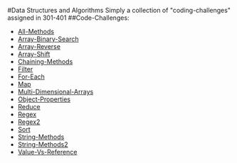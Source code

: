 #Data Structures and Algorithms
Simply a collection of "coding-challenges" assigned in 301-401
##Code-Challenges:
* [All-Methods](https://github.com/Clownvin/data-structures-and-algorithms/tree/master/code-challenges/all-methods)
* [Array-Binary-Search](https://github.com/Clownvin/data-structures-and-algorithms/tree/master/code-challenges/array-binary-search)
* [Array-Reverse](https://github.com/Clownvin/data-structures-and-algorithms/tree/master/code-challenges/array-reverse)
* [Array-Shift](https://github.com/Clownvin/data-structures-and-algorithms/tree/master/code-challenges/array-shift)
* [Chaining-Methods](https://github.com/Clownvin/data-structures-and-algorithms/tree/master/code-challenges/chaining-methods)
* [Filter](https://github.com/Clownvin/data-structures-and-algorithms/tree/master/code-challenges/filter)
* [For-Each](https://github.com/Clownvin/data-structures-and-algorithms/tree/master/code-challenges/for-each)
* [Map](https://github.com/Clownvin/data-structures-and-algorithms/tree/master/code-challenges/map)
* [Multi-Dimensional-Arrays](https://github.com/Clownvin/data-structures-and-algorithms/tree/master/code-challenges/multi-dim-arrays)
* [Object-Properties](https://github.com/Clownvin/data-structures-and-algorithms/tree/master/code-challenges/object-properties)
* [Reduce](https://github.com/Clownvin/data-structures-and-algorithms/tree/master/code-challenges/reduce)
* [Regex](https://github.com/Clownvin/data-structures-and-algorithms/tree/master/code-challenges/regex)
* [Regex2](https://github.com/Clownvin/data-structures-and-algorithms/tree/master/code-challenges/regex2)
* [Sort](https://github.com/Clownvin/data-structures-and-algorithms/tree/master/code-challenges/sort)
* [String-Methods](https://github.com/Clownvin/data-structures-and-algorithms/tree/master/code-challenges/string-methods)
* [String-Methods2](https://github.com/Clownvin/data-structures-and-algorithms/tree/master/code-challenges/string-methods2)
* [Value-Vs-Reference](https://github.com/Clownvin/data-structures-and-algorithms/tree/master/code-challenges/value-vs-reference)